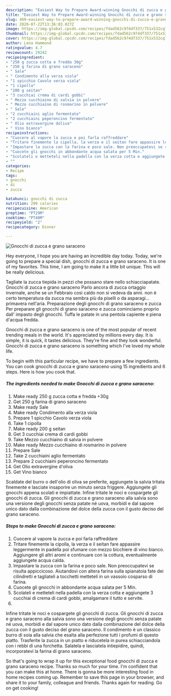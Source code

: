 ```yaml
---
description: "Easiest Way to Prepare Award-winning Gnocchi di zucca e grano saraceno"
title: "Easiest Way to Prepare Award-winning Gnocchi di zucca e grano saraceno"
slug: 469-easiest-way-to-prepare-award-winning-gnocchi-di-zucca-e-grano-saraceno
date: 2020-07-22T13:36:03.027Z
image: https://img-global.cpcdn.com/recipes/fdad562c974df337/751x532cq70/gnocchi-di-zucca-e-grano-saraceno-recipe-main-photo.jpg
thumbnail: https://img-global.cpcdn.com/recipes/fdad562c974df337/751x532cq70/gnocchi-di-zucca-e-grano-saraceno-recipe-main-photo.jpg
cover: https://img-global.cpcdn.com/recipes/fdad562c974df337/751x532cq70/gnocchi-di-zucca-e-grano-saraceno-recipe-main-photo.jpg
author: Lena Hammond
ratingvalue: 4.7
reviewcount: 29242
recipeingredient:
- "250 g zucca cotta e fredda 30g"
- "250 g farina di grano saraceno"
- " Sale"
- " Condimento alla verza viola"
- "1 spicchio Cavolo verza viola"
- "1 cipolla"
- "200 g seitan"
- "3 cucchiai crema di cardi gobbi"
- " Mezzo cucchiaino di salvia in polvere"
- " Mezzo cucchiaino di rosmarino in polvere"
- " Sale"
- "2 cucchiaini aglio fermentato"
- "2 cucchiaini peperoncino fermentato"
- " Olio extravergine doliva"
- " Vino bianco"
recipeinstructions:
- "Cuocere al vapore la zucca e poi farla raffreddare"
- "Tritare finemente la cipolla, la verza e il seitan fare appassire leggermente in padella poi sfumare con mezzo bicchiere di vino bianco. Aggiungere gli altri aromi e continuare con la cottura, eventualmente aggiungete acqua calda."
- "Impastare la zucca con la farina e poco sale. Non preoccupatevi se risulta appiccicoso. Aiutandovi con altera farina sulla spianatoia fate dei cilindretti e tagliateli a tocchetti metteteli in un vassoio cosparso di farina."
- "Cuocete gli gnocchi in abbondante acqua salata per 5 Min."
- "Scolateli e metteteli nella padella con la verza cotta e aggiungete 3 cucchiai di crema di cardi gobbi, amalgamare il tutto e servite."
- ""
categories:
- Recipe
tags:
- gnocchi
- di
- zucca

katakunci: gnocchi di zucca 
nutrition: 299 calories
recipecuisine: American
preptime: "PT29M"
cooktime: "PT40M"
recipeyield: "2"
recipecategory: Dinner

---
```



![Gnocchi di zucca e grano saraceno](https://img-global.cpcdn.com/recipes/fdad562c974df337/751x532cq70/gnocchi-di-zucca-e-grano-saraceno-recipe-main-photo.jpg)

Hey everyone, I hope you are having an incredible day today. Today, we're going to prepare a special dish, gnocchi di zucca e grano saraceno. It is one of my favorites. This time, I am going to make it a little bit unique. This will be really delicious.

Tagliate la zucca tiepida in pezzi che possano stare nello schiacciapatate. Gnocchi di zucca e grano saraceno Parlo ancora di zucca ortaggio invernale, anche se un Febbraio così caldo non si vedeva da anni. non è certo temperatura da zucca ma sembra più da piselli o da asparagi… primavera nell&#39;aria. Preparazione degli gnocchi di grano saraceno e zucca Per preparare gli gnocchi di grano saraceno e zucca cominciamo proprio dall&#39; impasto degli gnocchi. Tuffa le patate in una pentola capiente e piena d&#39;acqua fredda.

Gnocchi di zucca e grano saraceno is one of the most popular of recent trending meals in the world. It's appreciated by millions every day. It is simple, it is quick, it tastes delicious. They're fine and they look wonderful. Gnocchi di zucca e grano saraceno is something which I've loved my whole life.


To begin with this particular recipe, we have to prepare a few ingredients. You can cook gnocchi di zucca e grano saraceno using 15 ingredients and 6 steps. Here is how you cook that.

<!--inarticleads1-->

##### The ingredients needed to make Gnocchi di zucca e grano saraceno:

1. Make ready 250 g zucca cotta e fredda +30g
1. Get 250 g farina di grano saraceno
1. Make ready  Sale
1. Make ready  Condimento alla verza viola
1. Prepare 1 spicchio Cavolo verza viola
1. Take 1 cipolla
1. Make ready 200 g seitan
1. Get 3 cucchiai crema di cardi gobbi
1. Take  Mezzo cucchiaino di salvia in polvere
1. Make ready  Mezzo cucchiaino di rosmarino in polvere
1. Prepare  Sale
1. Take 2 cucchiaini aglio fermentato
1. Prepare 2 cucchiaini peperoncino fermentato
1. Get  Olio extravergine d&#39;oliva
1. Get  Vino bianco


Scaldate del burro o dell&#39;olio di oliva se preferite, aggiungete la salvia tritata finemente e lasciate insaporire un minuto senza friggere. Aggiungete gli gnocchi appena scolati e impiattate. Infine tritate le noci e cospargete gli gnocchi di zucca. Gli gnocchi di zucca e grano saraceno alla salvia sono una versione degli gnocchi senza patate né uova, morbidi e dal sapore unico dato dalla combinazione del dolce della zucca con il gusto deciso del grano saraceno. 

<!--inarticleads2-->

##### Steps to make Gnocchi di zucca e grano saraceno:

1. Cuocere al vapore la zucca e poi farla raffreddare
1. Tritare finemente la cipolla, la verza e il seitan fare appassire leggermente in padella poi sfumare con mezzo bicchiere di vino bianco. Aggiungere gli altri aromi e continuare con la cottura, eventualmente aggiungete acqua calda.
1. Impastare la zucca con la farina e poco sale. Non preoccupatevi se risulta appiccicoso. Aiutandovi con altera farina sulla spianatoia fate dei cilindretti e tagliateli a tocchetti metteteli in un vassoio cosparso di farina.
1. Cuocete gli gnocchi in abbondante acqua salata per 5 Min.
1. Scolateli e metteteli nella padella con la verza cotta e aggiungete 3 cucchiai di crema di cardi gobbi, amalgamare il tutto e servite.
1. 


Infine tritate le noci e cospargete gli gnocchi di zucca. Gli gnocchi di zucca e grano saraceno alla salvia sono una versione degli gnocchi senza patate né uova, morbidi e dal sapore unico dato dalla combinazione del dolce della zucca con il gusto deciso del grano saraceno. Il condimento è un classico burro di soia alla salvia che esalta alla perfezione tutti i profumi di questo piatto. Trasferite la zucca in un piatto e riducetela in purea schiacciandola con i rebbi di una forchetta. Salatela e lasciatela intiepidire, quindi, incorporatevi la farina di grano saraceno. 

So that's going to wrap it up for this exceptional food gnocchi di zucca e grano saraceno recipe. Thanks so much for your time. I'm confident that you can make this at home. There is gonna be more interesting food in home recipes coming up. Remember to save this page in your browser, and share it to your family, colleague and friends. Thanks again for reading. Go on get cooking!
